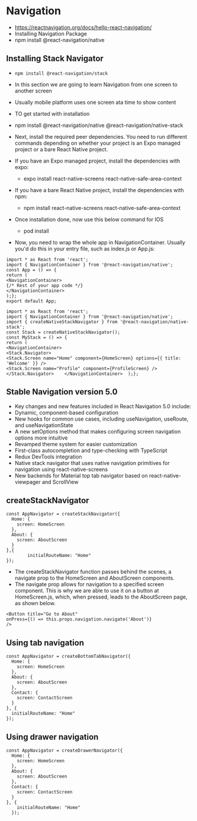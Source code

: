 # Navigation

- https://reactnavigation.org/docs/hello-react-navigation/
- Installing Navigation Package
- npm install @react-navigation/native

## Installing Stack Navigator

- `npm install @react-navigation/stack`
- In this section we are going to learn Navigation from one screen to another screen
- Usually mobile platform uses one screen ata time to show content
- TO get started with installation
- npm install @react-navigation/native @react-navigation/native-stack
- Next, install the required peer dependencies. You need to run different commands depending on whether your project is an Expo managed project or a bare React Native project.
- If you have an Expo managed project, install the dependencies with expo:
  - expo install react-native-screens react-native-safe-area-context
- If you have a bare React Native project, install the dependencies with npm:
  - npm install react-native-screens react-native-safe-area-context
- Once installation done, now use this below command for IOS

  - pod install

- Now, you need to wrap the whole app in NavigationContainer. Usually you'd do this in your entry file, such as index.js or App.js:

```
import * as React from 'react';
import { NavigationContainer } from '@react-navigation/native';
const App = () => {
return (
<NavigationContainer>
{/* Rest of your app code */}
</NavigationContainer>
);};
export default App;
```

```
import * as React from 'react';
import { NavigationContainer } from '@react-navigation/native';
import { createNativeStackNavigator } from '@react-navigation/native-stack';
const Stack = createNativeStackNavigator();
const MyStack = () => {
return (
<NavigationContainer>
<Stack.Navigator>
<Stack.Screen name="Home" component={HomeScreen} options={{ title: 'Welcome' }} />
<Stack.Screen name="Profile" component={ProfileScreen} />
</Stack.Navigator>    </NavigationContainer>  );};
```

## Stable Navigation version 5.0

- Key changes and new features included in React Navigation 5.0 include:
- Dynamic, component-based configuration
- New hooks for common use cases, including useNavigation, useRoute, and useNavigationState
- A new setOptions method that makes configuring screen navigation options more intuitive
- Revamped theme system for easier customization
- First-class autocompletion and type-checking with TypeScript
- Redux DevTools integration
- Native stack navigator that uses native navigation primitives for navigation using react-native-screens
- New backends for Material top tab navigator based on react-native-viewpager and ScrollView

## createStackNavigator

```
const AppNavigator = createStackNavigator({
  Home: {
    screen: HomeScreen
  },
  About: {
    screen: AboutScreen
  }
},{
        initialRouteName: "Home"
});
```

- The createStackNavigator function passes behind the scenes, a navigate prop to the HomeScreen and AboutScreen components.
- The navigate prop allows for navigation to a specified screen component. This is why we are able to use it on a button at HomeScreen.js, which, when pressed, leads to the AboutScreen page, as shown below.

```
<Button title="Go to About"
onPress={() => this.props.navigation.navigate('About')}
/>
```

## Using tab navigation

```
const AppNavigator = createBottomTabNavigator({
  Home: {
    screen: HomeScreen
  },
  About: {
    screen: AboutScreen
  },
  Contact: {
    screen: ContactScreen
  }
}, {
  initialRouteName: "Home"
});
```

## Using drawer navigation

```
const AppNavigator = createDrawerNavigator({
  Home: {
    screen: HomeScreen
  },
  About: {
    screen: AboutScreen
  },
  Contact: {
    screen: ContactScreen
  }
}, {
    initialRouteName: "Home"
  });
```
